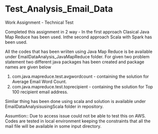 # Test_Analysis_Email_Data
Work Assignment - Technical Test

Completed this assignment in 2 way - In the first approach Clasical Java Map Reduce has been used. Inthe second approach
Scala with Spark has been used.

All the codes that has been wriiten using Java Map Reduce is be available under EmailDataAnalysis_JavaMapReduce folder.
For given two problem statement two different java packages has been created and package names are given below
1. com.java.mapreduce.test.avgwordcount - containing the solution for Average Email Word Count.
2. com.java.mapreduce.test.toprecipient - containing the solution for Top 100 recipient email address.

Simliar thing has been done using scala and solution is available under EmailDataAnalysisusingScala folder in repository.

Assumtion::
Due to access issue could not be able to test this on AWS. Codes are tested in local environment keeping the constraints that all the mail file will be available in
some input directory. 

